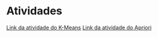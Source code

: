 # Atividades

[Link da atividade do K-Means](https://colab.research.google.com/drive/1ADAv2hO76kdkaztcadISqMdliUkOSHju?usp=sharing)
[Link da atividade do Apriori](https://colab.research.google.com/drive/15TnGwfUKu4qyjj9AYyNZPXG9Zaaf8jmU?usp=sharing)

